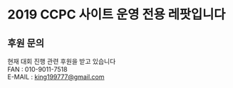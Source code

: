 2019 CCPC 사이트 운영 전용 레팟입니다
===

후원 문의 
---
현재 대회 진행 관련 후원을 받고 있습니다 <br>
FAN : 010-9011-7518<Br>
E-MAIL : king199777@gmail.com<br>

